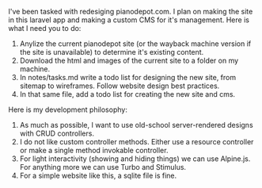 I've been tasked with redesiging pianodepot.com. I plan on making the site in this laravel app and making a custom CMS for it's management. Here is what I need you to do:
1. Anylize the current pianodepot site (or the wayback machine version if the site is unavailable) to determine it's existing content.
2. Download the html and images of the current site to a folder on my machine.
3. In notes/tasks.md write a todo list for designing the new site, from sitemap to wireframes.  Follow website design best practices.
4. In that same file, add a todo list for creating the new site and cms.  

Here is my development philosophy:
1. As much as possible, I want to use old-school server-rendered designs with CRUD controllers.
2. I do not like custom controller methods.  Either use a resource controller or make a single method invokable controller.
3. For light interactivity (showing and hiding things) we can use Alpine.js.  For anything more we can use Turbo and Stimulus.
4. For a simple website like this, a sqlite file is fine.
